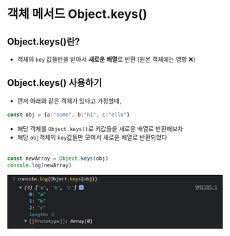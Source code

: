 # 객체 메서드 Object.keys()

## Object.keys()란?

- 객체의 `key` 값들만을 받아서 **새로운 배열**로 반환 (원본 객체에는 영향 ❌)

## Object.keys() 사용하기

- 먼저 아래와 같은 객체가 있다고 가정할때,

```js
const obj = {a:"some", b:"h1", c:"ello"}
```

- 해당 객체를 `Object.keys()`로 키값들을 새로운 배열로 반환해보자
- 해당 `obj`객체의 `key`값들만 모여서 새로운 배열로 반환되었다

```js

const newArray = Object.keys(obj)
console.log(newArray)

```
![Alt text](./assets/obj.keys.png)